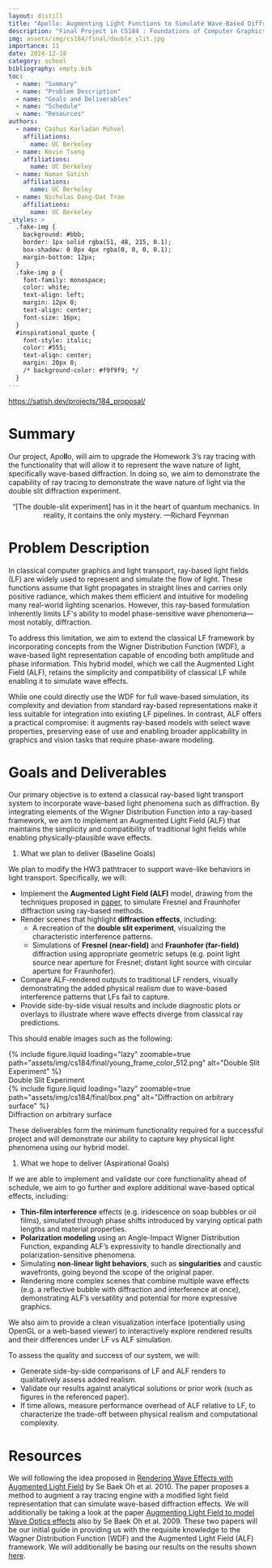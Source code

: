 ```yaml
---
layout: distill
title: "Apollo: Augmenting Light Functions to Simulate Wave-Based Diffraction"
description: "Final Project in CS184 : Foundations of Computer Graphics"
img: assets/img/cs184/final/double_slit.jpg
importance: 11
date: 2024-12-18
category: school
bibliography: empty.bib
toc:
  - name: "Summary"
  - name: "Problem Description"
  - name: "Goals and Deliverables"
  - name: "Schedule"
  - name: "Resources"
authors:
  - name: Cashus Karladan Puhvel
    affiliations:
      name: UC Berkeley
  - name: Kevin Tseng
    affiliations:
      name: UC Berkeley
  - name: Naman Satish
    affiliations:
      name: UC Berkeley
  - name: Nicholas Dang-Dat Tran
    affiliations:
      name: UC Berkeley
_styles: >
  .fake-img {
    background: #bbb;
    border: 1px solid rgba(51, 48, 215, 0.1);
    box-shadow: 0 0px 4px rgba(0, 0, 0, 0.1);
    margin-bottom: 12px;
  }
  .fake-img p {
    font-family: monospace;
    color: white;
    text-align: left;
    margin: 12px 0;
    text-align: center;
    font-size: 16px;
  }
  #inspirational_quote {
    font-style: italic;
    color: #555;
    text-align: center;
    margin: 20px 0;
    /* background-color: #f9f9f9; */
  }
---
```


https://satish.dev/projects/184_proposal/

# Summary

Our project, Apo**ll**o, will aim to upgrade the Homework 3’s ray tracing with the functionality that will allow it to represent the wave nature of light, specifically wave-based diffraction. In doing so, we aim to demonstrate the capability of ray tracing to demonstrate the wave nature of light via the double slit diffraction experiment.

<div class="row mx-auto" style="text-align: center;">
  <div class="col-sm mt-3 mt-md-0" id="inspirational_quote">
    “[The double-slit experiment] has in it the heart of quantum mechanics. In reality, it contains the only mystery. —Richard Feynman
  </div>
</div>

# Problem Description

In classical computer graphics and light transport, ray-based light fields (LF) are widely used to represent and simulate the flow of light. These functions assume that light propagates in straight lines and carries only positive radiance, which makes them efficient and intuitive for modeling many real-world lighting scenarios. However, this ray-based formulation inherently limits LF's ability to model phase-sensitive wave phenomena—most notably, diffraction.

To address this limitation, we aim to extend the classical LF framework by incorporating concepts from the Wigner Distribution Function (WDF), a wave-based light representation capable of encoding both amplitude and phase information. This hybrid model, which we call the Augmented Light Field (ALF), retains the simplicity and compatibility of classical LF while enabling it to simulate wave effects.

While one could directly use the WDF for full wave-based simulation, its complexity and deviation from standard ray-based representations make it less suitable for integration into existing LF pipelines. In contrast, ALF offers a practical compromise: it augments ray-based models with select wave properties, preserving ease of use and enabling broader applicability in graphics and vision tasks that require phase-aware modeling.

# Goals and Deliverables

Our primary objective is to extend a classical ray-based light transport system to incorporate wave-based light phenomena such as diffraction. By integrating elements of the Wigner Distribution Function into a ray-based framework, we aim to implement an Augmented Light Field (ALF) that maintains the simplicity and compatibility of traditional light fields while enabling physically-plausible wave effects.

1. What we plan to deliver (Baseline Goals)

We plan to modify the HW3 pathtracer to support wave-like behaviors in light transport. Specifically, we will:

- Implement the **Augmented Light Field (ALF)** model, drawing from the techniques proposed in [paper](https://www.cse.iitb.ac.in/~kashyap08/diffraction/index.html), to simulate Fresnel and Fraunhofer diffraction using ray-based methods.
- Render scenes that highlight **diffraction effects**, including:
  - A recreation of the **double slit experiment**, visualizing the characteristic interference patterns.
  - Simulations of **Fresnel (near-field)** and **Fraunhofer (far-field)** diffraction using appropriate geometric setups (e.g. point light source near aperture for Fresnel; distant light source with circular aperture for Fraunhofer).
- Compare ALF-rendered outputs to traditional LF renders, visually demonstrating the added physical realism due to wave-based interference patterns that LFs fail to capture.
- Provide side-by-side visual results and include diagnostic plots or overlays to illustrate where wave effects diverge from classical ray predictions.

This should enable images such as the following:

<div class="container l-body">
    <div class="row align-items-center text-center">
        <div class="col">
            {% include figure.liquid loading="lazy" zoomable=true path="assets/img/cs184/final/young_frame_color_512.png" alt="Double Slit Experiment" %}
        <div class="caption">Double Slit Experiment</div>
        </div>
        <div class="col">
            {% include figure.liquid loading="lazy" zoomable=true path="assets/img/cs184/final/box.png" alt="Diffraction on arbitrary surface" %}
        <div class="caption">Diffraction on arbitrary surface</div>
        </div>
    </div>
</div>

These deliverables form the minimum functionality required for a successful project and will demonstrate our ability to capture key physical light phenomena using our hybrid model.

1. What we hope to deliver (Aspirational Goals)

If we are able to implement and validate our core functionality ahead of schedule, we aim to go further and explore additional wave-based optical effects, including:

- **Thin-film interference** effects (e.g. iridescence on soap bubbles or oil films), simulated through phase shifts introduced by varying optical path lengths and material properties.
- **Polarization modeling** using an Angle-Impact Wigner Distribution Function, expanding ALF’s expressivity to handle directionally and polarization-sensitive phenomena.
- Simulating **non-linear light behaviors**, such as **singularities** and caustic wavefronts, going beyond the scope of the original paper.
- Rendering more complex scenes that combine multiple wave effects (e.g. a reflective bubble with diffraction and interference at once), demonstrating ALF’s versatility and potential for more expressive graphics.

We also aim to provide a clean visualization interface (potentially using OpenGL or a web-based viewer) to interactively explore rendered results and their differences under LF vs ALF simulation.

To assess the quality and success of our system, we will:

- Generate side-by-side comparisons of LF and ALF renders to qualitatively assess added realism.
- Validate our results against analytical solutions or prior work (such as figures in the referenced paper).
- If time allows, measure performance overhead of ALF relative to LF, to characterize the trade-off between physical realism and computational complexity.

# Resources

We will following the idea proposed in [Rendering Wave Effects with Augmented Light Field](https://doi.org/10.1111/j.1467-8659.2009.01620.x) by Se Baek Oh et al. 2010. The paper proposes a method to augment a ray tracing engine with a modified light field representation that can simulate wave-based diffraction effects. We will additionally be taking a look at the paper [Augmenting Light Field to model Wave Optics effects](https://arxiv.org/abs/0907.1545) also by Se Baek Oh et al. 2009. These two papers will be our initial guide in providing us with the requisite knowledge to the Wagner Distribution Function (WDF) and the Augmented Light Field (ALF) framework. We will additionally be basing our results on the results shown [here](https://www.cse.iitb.ac.in/~kashyap08/diffraction/index.html).
